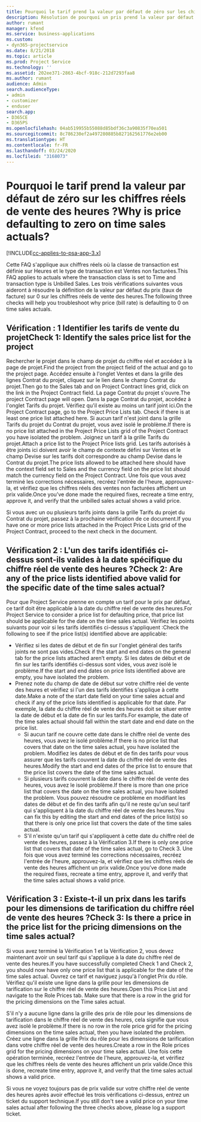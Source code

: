 ```yaml
---
title: Pourquoi le tarif prend la valeur par défaut de zéro sur les chiffres réels de vente des heures ?
description: Résolution de pourquoi un pris prend la valeur par défaut de 0 sur les chiffres réels des ventes des heures.
author: rumant
manager: kfend
ms.service: business-applications
ms.custom:
- dyn365-projectservice
ms.date: 8/21/2018
ms.topic: article
ms.prod: Project Service
ms.technology: ''
ms.assetid: 202ee371-2863-4bcf-918c-212d7293faa8
ms.author: rumant
audience: Admin
search.audienceType:
- admin
- customizer
- enduser
search.app:
- D365CE
- D365PS
ms.openlocfilehash: 04ab519955b55088d85bdf36c3a90835f70ea501
ms.sourcegitcommit: 8c786230ef2a497280885b827162561776e2eb00
ms.translationtype: HT
ms.contentlocale: fr-FR
ms.lasthandoff: 03/24/2020
ms.locfileid: "3168073"
---
```

# <a name="why-is-price-defaulting-to-zero-on-time-sales-actuals"></a><span data-ttu-id="961ac-103">Pourquoi le tarif prend la valeur par défaut de zéro sur les chiffres réels de vente des heures ?</span><span class="sxs-lookup"><span data-stu-id="961ac-103">Why is price defaulting to zero on time sales actuals?</span></span>

[!INCLUDE[cc-applies-to-psa-app-3.x](../includes/cc-applies-to-psa-app-3x.md)]

<span data-ttu-id="961ac-104">Cette FAQ s'applique aux chiffres réels où la classe de transaction est définie sur Heures et le type de transaction est Ventes non facturées.</span><span class="sxs-lookup"><span data-stu-id="961ac-104">This FAQ applies to actuals where the transaction class is set to Time and transaction type is Unbilled Sales.</span></span> <span data-ttu-id="961ac-105">Les trois vérifications suivantes vous aideront à résoudre la définition de la valeur par défaut du prix (taux de facture) sur 0 sur les chiffres réels de vente des heures.</span><span class="sxs-lookup"><span data-stu-id="961ac-105">The following three checks will help you troubleshoot why price (bill rate) is defaulting to 0 on time sales actuals.</span></span>

## <a name="check-1-identify-the-sales-price-list-for-the-project"></a><span data-ttu-id="961ac-106">Vérification : 1 Identifier les tarifs de vente du projet</span><span class="sxs-lookup"><span data-stu-id="961ac-106">Check 1: Identify the sales price list for the project</span></span>

<span data-ttu-id="961ac-107">Rechercher le projet dans le champ de projet du chiffre réel et accédez à la page de projet.</span><span class="sxs-lookup"><span data-stu-id="961ac-107">Find the project from the project field of the actual and go to the project page.</span></span> <span data-ttu-id="961ac-108">Accédez ensuite à l'onglet Ventes et dans la grille des lignes Contrat du projet, cliquez sur le lien dans le champ Contrat du projet.</span><span class="sxs-lookup"><span data-stu-id="961ac-108">Then go to the Sales tab and on Project Contract lines grid, click on the link in the Project Contract field.</span></span> <span data-ttu-id="961ac-109">La page Contrat du projet s'ouvre.</span><span class="sxs-lookup"><span data-stu-id="961ac-109">The project Contract page will open.</span></span> <span data-ttu-id="961ac-110">Dans la page Contrat du projet, accédez à l'onglet Tarifs du projet. Vérifiez qu'il existe au moins un tarif joint ici.</span><span class="sxs-lookup"><span data-stu-id="961ac-110">On the Project Contract page, go to the Project Price Lists tab. Check if there is at least one price list attached here.</span></span> <span data-ttu-id="961ac-111">Si aucun tarif n'est joint dans la grille Tarifs du projet du Contrat du projet, vous avez isolé le problème.</span><span class="sxs-lookup"><span data-stu-id="961ac-111">If there is no price list attached in the Project Price Lists grid of the Project Contract you have isolated the problem.</span></span> <span data-ttu-id="961ac-112">Joignez un tarif à la grille Tarifs du projet.</span><span class="sxs-lookup"><span data-stu-id="961ac-112">Attach a price list to the Project Price lists grid.</span></span> <span data-ttu-id="961ac-113">Les tarifs autorisés à être joints ici doivent avoir le champ de contexte défini sur Ventes et le champ Devise sur les tarifs doit correspondre au champ Devise dans le Contrat du projet.</span><span class="sxs-lookup"><span data-stu-id="961ac-113">The price lists allowed to be attached here should have the context field set to Sales and the currency field on the price list should match the currency field on the Project Contract.</span></span> <span data-ttu-id="961ac-114">Une fois que vous avez terminé les corrections nécessaires, recréez l'entrée de l'heure, approuvez-la, et vérifiez que les chiffres réels des ventes non facturées affichent un prix valide.</span><span class="sxs-lookup"><span data-stu-id="961ac-114">Once you’ve done made the required fixes, recreate a time entry, approve it, and verify that the unbilled sales actual shows a valid price.</span></span> 

<span data-ttu-id="961ac-115">Si vous avec un ou plusieurs tarifs joints dans la grille Tarifs du projet du Contrat du projet, passez à la prochaine vérification de ce document.</span><span class="sxs-lookup"><span data-stu-id="961ac-115">If you have one or more price lists attached in the Project Price Lists grid of the Project Contract, proceed to the next check in the document.</span></span>

## <a name="check-2-are-any-of-the-price-lists-identified-above-valid-for-the-specific-date-of-the-time-sales-actual"></a><span data-ttu-id="961ac-116">Vérification 2 : L'un des tarifs identifiés ci-dessus sont-ils valides à la date spécifique du chiffre réel de vente des heures ?</span><span class="sxs-lookup"><span data-stu-id="961ac-116">Check 2: Are any of the price lists identified above valid for the specific date of the time sales actual?</span></span>

<span data-ttu-id="961ac-117">Pour que Project Service prenne en compte un tarif pour le prix par défaut, ce tarif doit être applicable à la date du chiffre réel de vente des heures.</span><span class="sxs-lookup"><span data-stu-id="961ac-117">For Project Service to consider a price list for defaulting price, that price list should be applicable for the date on the time sales actual.</span></span> <span data-ttu-id="961ac-118">Vérifiez les points suivants pour voir si les tarifs identifiés ci-dessus s'appliquent :</span><span class="sxs-lookup"><span data-stu-id="961ac-118">Check the following to see if the price list(s) identified above are applicable:</span></span>
- <span data-ttu-id="961ac-119">Vérifiez si les dates de début et de fin sur l'onglet général des tarifs joints ne sont pas vides.</span><span class="sxs-lookup"><span data-stu-id="961ac-119">Check if the start and end dates on the general tab for the price lists attached aren’t empty.</span></span> <span data-ttu-id="961ac-120">Si les dates de début et de fin sur les tarifs identifiés ci-dessus sont vides, vous avez isolé le problème.</span><span class="sxs-lookup"><span data-stu-id="961ac-120">If the start and end dates on price lists identified above are empty, you have isolated the problem.</span></span> 
- <span data-ttu-id="961ac-121">Prenez note du champ de date de début sur votre chiffre réel de vente des heures et vérifiez si l'un des tarifs identifiés s'applique à cette date.</span><span class="sxs-lookup"><span data-stu-id="961ac-121">Make a note of the start date field on your time sales actual and check if any of the price lists identified is applicable for that date.</span></span> <span data-ttu-id="961ac-122">Par exemple, la date du chiffre réel de vente des heures doit se situer entre la date de début et la date de fin sur les tarifs.</span><span class="sxs-lookup"><span data-stu-id="961ac-122">For example, the date of the time sales actual should fall within the start date and end date on the price list.</span></span> 
    - <span data-ttu-id="961ac-123">Si aucun tarif ne couvre cette date dans le chiffre réel de vente des heures, vous avez le isolé problème.</span><span class="sxs-lookup"><span data-stu-id="961ac-123">If there is no price list that covers that date on the time sales actual, you have isolated the problem.</span></span> <span data-ttu-id="961ac-124">Modifiez les dates de début et de fin des tarifs pour vous assurer que les tarifs couvrent la date du chiffre réel de vente des heures.</span><span class="sxs-lookup"><span data-stu-id="961ac-124">Modify the start and end dates of the price list to ensure that the price list covers the date of the time sales actual.</span></span> 
    - <span data-ttu-id="961ac-125">Si plusieurs tarifs couvrent la date dans le chiffre réel de vente des heures, vous avez le isolé problème.</span><span class="sxs-lookup"><span data-stu-id="961ac-125">If there is more than one price list that covers the date on the time sales actual, you have isolated the problem.</span></span> <span data-ttu-id="961ac-126">Vous pouvez résoudre ce problème en modifiant les dates de début et de fin des tarifs afin qu'il ne reste qu'un seul tarif qui s'appliquent à la date du chiffre réel de vente des heures.</span><span class="sxs-lookup"><span data-stu-id="961ac-126">You can fix this by editing the start and end dates of the price list(s) so that there is only one price list that covers the date of the time sales actual.</span></span> 
    - <span data-ttu-id="961ac-127">S'il n'existe qu'un tarif qui s'appliquent à cette date du chiffre réel de vente des heures, passez à la Vérification 3.</span><span class="sxs-lookup"><span data-stu-id="961ac-127">If there is only one price list that covers that date of the time sales actual, go to Check 3.</span></span>
<span data-ttu-id="961ac-128">Une fois que vous avez terminé les corrections nécessaires, recréez l'entrée de l'heure, approuvez-la, et vérifiez que les chiffres réels de vente des heures affichent un prix valide.</span><span class="sxs-lookup"><span data-stu-id="961ac-128">Once you’ve done made the required fixes, recreate a time entry, approve it, and verify that the time sales actual shows a valid price.</span></span>

## <a name="check-3-is-there-a-price-in-the-price-list-for-the-pricing-dimensions-on-the-time-sales-actual"></a><span data-ttu-id="961ac-129">Vérification 3 : Existe-t-il un prix dans les tarifs pour les dimensions de tarification du chiffre réel de vente des heures ?</span><span class="sxs-lookup"><span data-stu-id="961ac-129">Check 3: Is there a price in the price list for the pricing dimensions on the time sales actual?</span></span>

<span data-ttu-id="961ac-130">Si vous avez terminé la Vérification 1 et la Vérification 2, vous devez maintenant avoir un seul tarif qui s'applique à la date du chiffre réel de vente des heures.</span><span class="sxs-lookup"><span data-stu-id="961ac-130">If you have successfully completed Check 1 and Check 2, you should now have only one price list that is applicable for the date of the time sales actual.</span></span> <span data-ttu-id="961ac-131">Ouvrez ce tarif et naviguez jusqu'à l'onglet Prix du rôle. Vérifiez qu'il existe une ligne dans la grille pour les dimensions de tarification sur le chiffre réel de vente des heures.</span><span class="sxs-lookup"><span data-stu-id="961ac-131">Open this Price List and navigate to the Role Prices tab. Make sure that there is a row in the grid for the pricing dimensions on the Time sales actual.</span></span>

<span data-ttu-id="961ac-132">S'il n'y a aucune ligne dans la grille des prix de rôle pour les dimensions de tarification dans le chiffre réel de vente des heures, cela signifie que vous avez isolé le problème.</span><span class="sxs-lookup"><span data-stu-id="961ac-132">If there is no row in the role price grid for the pricing dimensions on the time sales actual, then you have isolated the problem.</span></span> <span data-ttu-id="961ac-133">Créez une ligne dans la grille Prix du rôle pour les dimensions de tarification dans votre chiffre réel de vente des heures.</span><span class="sxs-lookup"><span data-stu-id="961ac-133">Create a row in the Role prices grid for the pricing dimensions on your time sales actual.</span></span> <span data-ttu-id="961ac-134">Une fois cette opération terminée, recréez l'entrée de l'heure, approuvez-la, et vérifiez que les chiffres réels de vente des heures affichent un prix valide.</span><span class="sxs-lookup"><span data-stu-id="961ac-134">Once this is done, recreate time entry, approve it, and verify that the time sales actual shows a valid price.</span></span>

<span data-ttu-id="961ac-135">Si vous ne voyez toujours pas de prix valide sur votre chiffre réel de vente des heures après avoir effectué les trois vérifications ci-dessus, entrez un ticket du support technique.</span><span class="sxs-lookup"><span data-stu-id="961ac-135">If you still don't see a valid price on your time sales actual after following the three checks above, please log a support ticket.</span></span> 

